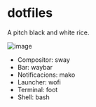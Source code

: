 # dotfiles
A pitch black and white rice.

![image](https://i.imgur.com/n6kZiGp.png)

 - Compositor: sway
 - Bar: waybar
 - Notificacions: mako
 - Launcher: wofi
 - Terminal: foot
 - Shell: bash
